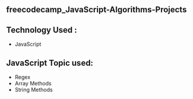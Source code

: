 ## freecodecamp_JavaScript-Algorithms-Projects


## Technology Used :
* JavaScript


## JavaScript Topic used:
* Regex
* Array Methods
* String Methods
